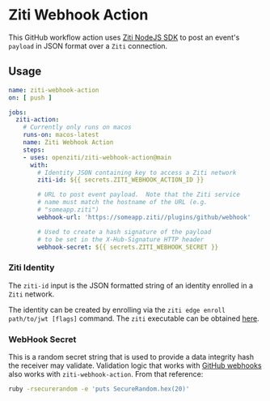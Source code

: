 # Ziti Webhook Action

This GitHub workflow action uses [Ziti NodeJS SDK](https://github.com/openziti/ziti-sdk-nodejs) to post an event's `payload` in JSON format over a `Ziti` connection.  

## Usage

```yml
name: ziti-webhook-action
on: [ push ]

jobs:
  ziti-action:
    # Currently only runs on macos
    runs-on: macos-latest
    name: Ziti Webhook Action
    steps:
    - uses: openziti/ziti-webhook-action@main
      with:
        # Identity JSON containing key to access a Ziti network
        ziti-id: ${{ secrets.ZITI_WEBHOOK_ACTION_ID }}

        # URL to post event payload.  Note that the Ziti service
        # name must match the hostname of the URL (e.g.
        # "someapp.ziti")
        webhook-url: 'https://someapp.ziti//plugins/github/webhook'

        # Used to create a hash signature of the payload
        # to be set in the X-Hub-Signature HTTP header
        webhook-secret: ${{ secrets.ZITI_WEBHOOK_SECRET }}
```

### Ziti Identity

The `ziti-id` input is the JSON formatted string of an identity enrolled  in a `Ziti` network.

The identity can be created by enrolling via the `ziti edge enroll path/to/jwt [flags]` command.  The `ziti` executable can be obtained [here](https://github.com/openziti/ziti/releases/latest).

### WebHook Secret

This is a random secret string that is used to provide a data integrity hash the receiver may validate. Validation logic that works with [GitHub webhooks](https://docs.github.com/en/developers/webhooks-and-events/webhooks/securing-your-webhooks) also works with `ziti-webhook-action`. From that reference:

```bash
ruby -rsecurerandom -e 'puts SecureRandom.hex(20)'
```
